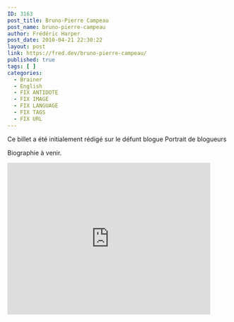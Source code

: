 ```yaml
---
ID: 3163
post_title: Bruno-Pierre Campeau
post_name: bruno-pierre-campeau
author: Frédéric Harper
post_date: 2010-04-21 22:30:22
layout: post
link: https://fred.dev/bruno-pierre-campeau/
published: true
tags: [ ]
categories:
  - Brainer
  - English
  - FIX ANTIDOTE
  - FIX IMAGE
  - FIX LANGUAGE
  - FIX TAGS
  - FIX URL
---
```

<div id="deadblog">
  Ce billet a été initialement rédigé sur le défunt blogue Portrait de blogueurs
</div>

Biographie à venir.

<p style="text-align:center">
  <div class="embed video YouTube">
    <iframe width="459" height="344" src="https://www.youtube.com/embed/Px-ULLWJL7E?feature=oembed" frameborder="0" allowfullscreen></iframe>
  </div>
</p>